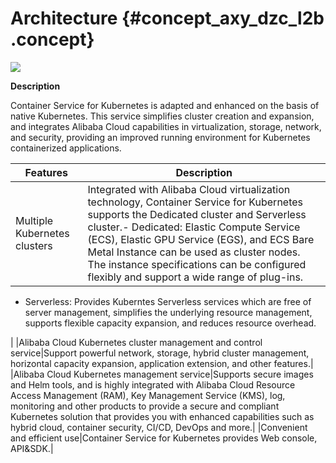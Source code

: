 # Architecture {#concept_axy_dzc_l2b .concept}

![](http://static-aliyun-doc.oss-cn-hangzhou.aliyuncs.com/assets/img/15498/15424359647457_en-US.png)

**Description**

Container Service for Kubernetes is adapted and enhanced on the basis of native Kubernetes. This service simplifies cluster creation and expansion, and integrates Alibaba Cloud capabilities in virtualization, storage, network, and security, providing an improved running environment for Kubernetes containerized applications.

|Features|Description|
|--------|-----------|
|Multiple Kubernetes clusters|Integrated with Alibaba Cloud virtualization technology, Container Service for Kubernetes supports the Dedicated cluster and Serverless cluster.-   Dedicated: Elastic Compute Service \(ECS\), Elastic GPU Service \(EGS\), and ECS Bare Metal Instance can be used as cluster nodes. The instance specifications can be configured flexibly and support a wide range of plug-ins.
-   Serverless: Provides Kuberntes Serverless services which are free of server management, simplifies the underlying resource management, supports flexible capacity expansion, and reduces resource overhead.

|
|Alibaba Cloud Kubernetes cluster management and control service|Support powerful network, storage, hybrid cluster management, horizontal capacity expansion, application extension, and other features.|
|Alibaba Cloud Kubernetes management service|Supports secure images and Helm tools, and is highly integrated with Alibaba Cloud Resource Access Management \(RAM\), Key Management Service \(KMS\), log, monitoring and other products to provide a secure and compliant Kubernetes solution that provides you with enhanced capabilities such as hybrid cloud, container security, CI/CD, DevOps and more.|
|Convenient and efficient use|Container Service for Kubernetes provides Web console, API&SDK.|

